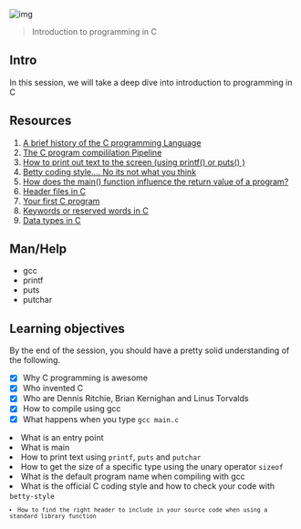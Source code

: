 ![img](https://assets.imaginablefutures.com/media/images/ALX_Logo.max-200x150.png)
> Introduction to programming in C

## Intro 
In this session, we will take a deep dive into introduction to programming in C 

## Resources 
1. [A brief history of the C programming Language](https://www.javatpoint.com/history-of-c-language)
2. [The C program compililation Pipeline](https://hackthedeveloper.com/c-program-compilation-process/)
3. [How to print out text to the screen (using printf() or puts() )](https://stackoverflow.com/questions/2454474/what-is-the-difference-between-printf-and-puts-in-c)
4. [Betty coding style.... No its not what you think](https://github.com/holbertonschool/Betty/wiki)
5. [How does the main() function influence the return value of a program?](https://stackoverflow.com/questions/204476/what-should-main-return-in-c-and-c)
6. [Header files in C](https://stackoverflow.com/questions/204476/what-should-main-return-in-c-and-c)
7. [Your first C program](https://www.javatpoint.com/first-c-program)
8. [Keywords or reserved words in C](https://www.javatpoint.com/keywords-in-c)
9. [Data types in C](https://byjus.com/gate/data-types-in-c/)


## Man/Help 
- gcc
- printf
- puts
- putchar

## Learning objectives 
By the end of the session, you should have a pretty solid understanding of the following. 


* [X] Why C programming is awesome 
* [X] Who invented C
* [X] Who are Dennis Ritchie, Brian Kernighan and Linus Torvalds
* [X] How to compile using gcc</li>
* [X] What happens when you type <code>gcc main.c </code>
<li>What is an entry point</li>
<li>What is main</li>
<li>
How to print text using <code>printf</code>, <code>puts</code> and <code>putchar</code></li>
<li>How to get the size of a specific type using the unary operator <code>sizeof</code></li>
<li>What is the default program name when compiling with gcc</li>
<li>What is the official C coding style and how to check your code with <code>betty-style<code></li>
<li>How to find the right header to include in your source code when using a standard library function</li>

</ul>
</details>